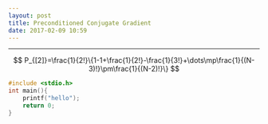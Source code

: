 ```yaml
---
layout: post
title: Preconditioned Conjugate Gradient
date: 2017-02-09 10:59
---
```


----------------

$$ 
P_{[2]}=\frac{1}{2!}\{1-1+\frac{1}{2!}-\frac{1}{3!}+\dots\mp\frac{1}{(N-3)!}\pm\frac{1}{(N-2)!}\}
$$


```c
#include <stdio.h>
int main(){
	printf("hello");
	return 0;
}
```
